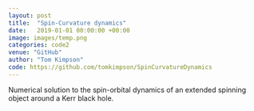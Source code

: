 ```yaml
---
layout: post
title:  "Spin-Curvature dynamics"
date:   2019-01-01 00:00:00 +00:00
image: images/temp.png
categories: code2
venue: "GitHub"
author: "Tom Kimpson"
code: https://github.com/tomkimpson/SpinCurvatureDynamics
---
```

Numerical solution to the spin-orbital dynamics of an extended spinning object around a Kerr black hole.
